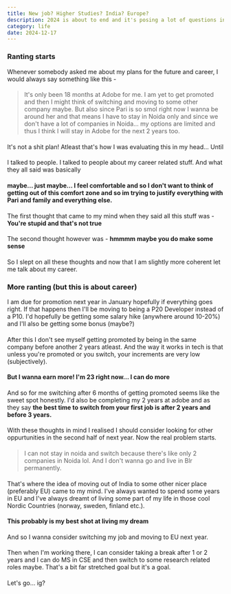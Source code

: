 ```yaml
---
title: New job? Higher Studies? India? Europe?
description: 2024 is about to end and it's posing a lot of questions in front of me. What do I do next?
category: life
date: 2024-12-17
---
```


### Ranting starts

Whenever somebody asked me about my plans for the future and career, I would always say something like this - 
####

> It's only been 18 months at Adobe for me. I am yet to get promoted and then I might think of switching and moving to some other company maybe. But also since Pari is so smol right now I wanna be around her and that means I have to stay in Noida only and since we don't have a lot of companies in Noida... my options are limited and thus I think I will stay in Adobe for the next 2 years too.

####

It's not a shit plan! Atleast that's how I was evaluating this in my head... Until

####

I talked to people. I talked to people about my career related stuff. And what they all said was basically 

####

**maybe... just maybe... I feel comfortable and so I don't want to think of getting out of this comfort zone and so im trying to justify everything with Pari and family and everything else.** 

####

The first thought that came to my mind when they said all this stuff was - **You're stupid and that's not true**

####

The second thought however was - **hmmmm maybe you do make some sense**

####

So I slept on all these thoughts and now that I am slightly more coherent let me talk about my career.

### More ranting (but this is about career)

I am due for promotion next year in January hopefully if everything goes right. If that happens then I'll be moving to being a P20 Developer instead of a P10. I'd hopefully be getting some salary hike (anywhere around 10-20%) and I'll also be getting some bonus (maybe?)

####

After this I don't see myself getting promoted by being in the same company before another 2 years atleast. And the way it works in tech is that unless you're promoted or you switch, your increments are very low (subjectively). 

####

**But I wanna earn more! I'm 23 right now... I can do more**

#### 

And so for me switching after 6 months of getting promoted seems like the sweet spot honestly. I'd also be completing my 2 years at adobe and as they say **the best time to switch from your first job is after 2 years and before 3 years.**

####

With these thoughts in mind I realised I should consider looking for other oppurtunities in the second half of next year.
Now the real problem starts.


####

> I can not stay in noida and switch because there's like only 2 companies in Noida lol. And I don't wanna go and live in Blr permanently. 

####

That's where the idea of moving out of India to some other nicer place (preferably EU) came to my mind. I've always wanted to spend some years in EU and I've always dreamt of living some part of my life in those cool Nordic Countries (norway, sweden, finland etc.).

####

**This probably is my best shot at living my dream**

####

And so I wanna consider switching my job and moving to EU next year. 

#### 

Then when I'm working there, I can consider taking a break after 1 or 2 years and I can do MS in CSE and then switch to some research related roles maybe. That's a bit far stretched goal but it's a goal.

####

Let's go... ig?